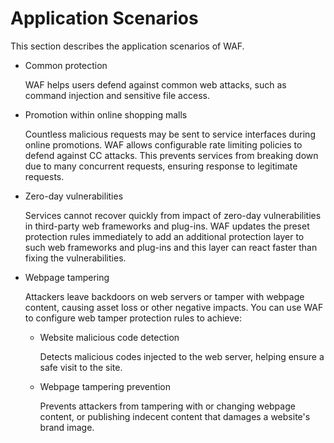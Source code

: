# Application Scenarios<a name="waf_01_0046"></a>

This section describes the application scenarios of WAF.

-   Common protection

    WAF helps users defend against common web attacks, such as command injection and sensitive file access.

-   Promotion within online shopping malls

    Countless malicious requests may be sent to service interfaces during online promotions. WAF allows configurable rate limiting policies to defend against CC attacks. This prevents services from breaking down due to many concurrent requests, ensuring response to legitimate requests.

-   Zero-day vulnerabilities

    Services cannot recover quickly from impact of zero-day vulnerabilities in third-party web frameworks and plug-ins. WAF updates the preset protection rules immediately to add an additional protection layer to such web frameworks and plug-ins and this layer can react faster than fixing the vulnerabilities.

-   Webpage tampering

    Attackers leave backdoors on web servers or tamper with webpage content, causing asset loss or other negative impacts. You can use WAF to configure web tamper protection rules to achieve:

    -   Website malicious code detection

        Detects malicious codes injected to the web server, helping ensure a safe visit to the site.

    -   Webpage tampering prevention

        Prevents attackers from tampering with or changing webpage content, or publishing indecent content that damages a website's brand image.



